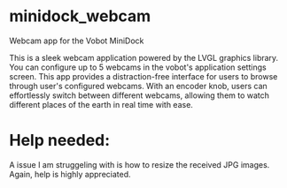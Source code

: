 # minidock_webcam
Webcam app for the Vobot MiniDock

This is a sleek webcam application powered by the LVGL graphics library.
You can configure up to 5 webcams in the vobot's application settings screen.
This app provides a distraction-free interface for users to browse through 
user's configured webcams. With an encoder knob, users can effortlessly 
switch between different webcams, allowing them to 
watch different places of the earth in real time with ease.


# Help needed:

A issue I am struggeling with is how to resize the received JPG images. Again, help is highly appreciated.